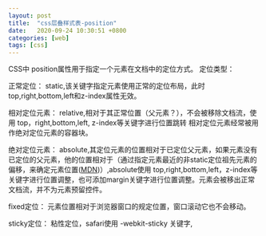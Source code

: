 ```yaml
---
layout: post
title:  "css层叠样式表-position"
date:   2020-09-24 10:30:51 +0800
categories: [web]
tags: [css]
---
```


CSS中 position属性用于指定一个元素在文档中的定位方式。
定位类型：

正常定位：
static,该关键字指定元素使用正常的定位布局，此时 top,right,bottom,left和z-index属性无效。

相对定位元素：
relative,相对于其正常位置（父元素？），不会被移除文档流，使用 top，right,bottom,left, z-index等关键字进行位置跳转
相对定位元素经常被用作绝对定位元素的容器块。

绝对定位元素：
absolute,其定位元素的位置相对于已定位父元素，如果元素没有已定位的父元素，他的位置相对于<html>（通过指定元素最近的非static定位祖先元素的偏移，来确定元素位置([MDN](https://developer.mozilla.org/zh-CN/docs/Web/CSS/position))）,absolute使用 top,right,bottom,left，z-index等关键字进行位置调整，也可添加margin关键字进行位置调整。元素会被移出正常文档流，并不为元素预留控件。

fixed定位：
元素位置相对于浏览器窗口的规定位置，窗口滚动它也不会移动。

sticky定位：
粘性定位，safari使用 -webkit-sticky 关键字,